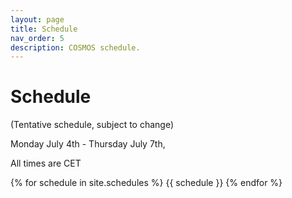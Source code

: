 ```yaml
---
layout: page
title: Schedule
nav_order: 5
description: COSMOS schedule.
---
```


# Schedule
(Tentative schedule, subject to change)

Monday July 4th - Thursday July 7th,

All times are CET

{% for schedule in site.schedules %}
{{ schedule }}
{% endfor %}
